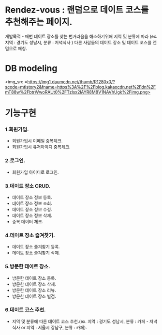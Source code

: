 # **Rendez-vous** : 랜덤으로 데이트 코스를 추천해주는 페이지.

개발목적 - 매번 데이트 장소를 찾는 번거러움을 해소하기위해 지역 및 분류에 따라 (ex. 지역 : 경기도 성남시, 분류 : 저녁식사 ) 다른 사람들의 데이트 장소 및 데이트 코스를 랜덤으로 매칭.

# **DB modeling**
<img_src =https://img1.daumcdn.net/thumb/R1280x0/?scode=mtistory2&fname=https%3A%2F%2Fblog.kakaocdn.net%2Fdn%2FmT88w%2FbtrWwoRAUt0%2FTzIsx2lAYR8M8V1NAVhUgk%2Fimg.png>

# **기능구현**

### 1.회원가입.

-   회원가입시 이메일 중복체크.
-   회원가입시 유저아이디 중복체크.

### 2.로그인.

-   회원가입 아이디로 로그인.

### 3.데이트 장소 CRUD.

-   데이트 장소 정보 등록.
-   데이트 장소 정보 조회.
-   데이트 장소 정보 수정.
-   데이트 장소 정보 삭제.
-   중복 데이터 체크.

### 4.데이트 장소 즐겨찾기.

-   데이트 장소 즐겨찾기 등록.
-   데이트 장소 즐겨찾기 삭제.

### 5.방문한 데이트 장소.

-   방문한 데이트 장소 등록.
-   방문한 데이트 장소 삭제.
-   방문한 데이트 장소 리뷰.
-   방문한 데이트 장소 별점.

### 6.데이트 코스 추천.

-   지역 및 분류에 따른 데이트 코스 추천.(ex. 지역 : 경기도 성남시, 분류 : 카페 - 저녁식사 or 지역 : 서울시 강남구, 분류 : 카페).
